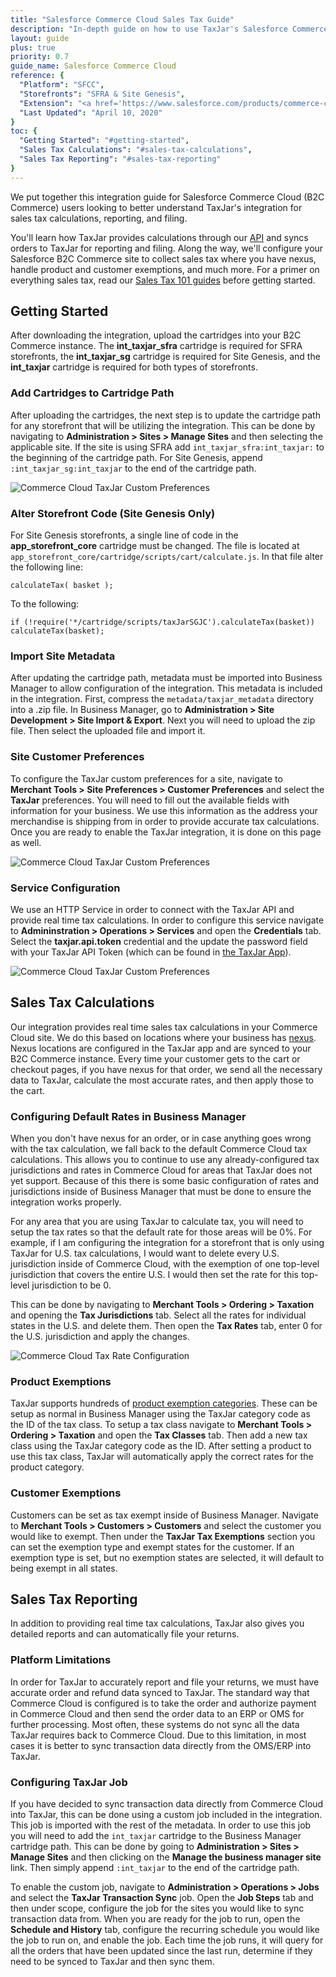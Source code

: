 ```yaml
---
title: "Salesforce Commerce Cloud Sales Tax Guide"
description: "In-depth guide on how to use TaxJar's Salesforce Commerce Cloud (B2C Commerce) integration."
layout: guide
plus: true
priority: 0.7
guide_name: Salesforce Commerce Cloud
reference: {
  "Platform": "SFCC",
  "Storefronts": "SFRA & Site Genesis",
  "Extension": "<a href='https://www.salesforce.com/products/commerce-cloud/partner-marketplace/partners/taxjar/'>Salesforce Marketplace</a>",
  "Last Updated": "April 10, 2020"
}
toc: {
  "Getting Started": "#getting-started",
  "Sales Tax Calculations": "#sales-tax-calculations",
  "Sales Tax Reporting": "#sales-tax-reporting"
}
---
```


We put together this integration guide for Salesforce Commerce Cloud (B2C Commerce) users looking to better understand TaxJar's integration for sales tax calculations, reporting, and filing.

You'll learn how TaxJar provides calculations through our [API](/api/) and syncs orders to TaxJar for reporting and filing. Along the way, we'll configure your Salesforce B2C Commerce site to collect sales tax where you have nexus, handle product and customer exemptions, and much more. For a primer on everything sales tax, read our [Sales Tax 101 guides](/learn-sales-tax/) before getting started.

## Getting Started

After downloading the integration, upload the cartridges into your B2C Commerce instance. The **int_taxjar_sfra** cartridge is required for SFRA storefronts, the **int_taxjar_sg** cartridge is required for Site Genesis, and the **int_taxjar** cartridge is required for both types of storefronts.

### Add Cartridges to Cartridge Path

After uploading the cartridges, the next step is to update the cartridge path for any storefront that will be utilizing the integration. This can be done by navigating to **Administration > Sites > Manage Sites** and then selecting the applicable site. If the site is using SFRA add `int_taxjar_sfra:int_taxjar:` to the beginning of the cartridge path. For Site Genesis, append `:int_taxjar_sg:int_taxjar` to the end of the cartridge path.

<img src="/images/guides/integrations/sfcc/sfra-cartridge-path.png" alt="Commerce Cloud TaxJar Custom Preferences"/>

### Alter Storefront Code (Site Genesis Only)

For Site Genesis storefronts, a single line of code in the **app_storefront_core** cartridge must be changed. The file is located at `app_storefront_core/cartridge/scripts/cart/calculate.js`. In that file alter the following line:

`calculateTax( basket );`

To the following:

`if (!require('*/cartridge/scripts/taxJarSGJC').calculateTax(basket)) calculateTax(basket);`

### Import Site Metadata

After updating the cartridge path, metadata must be imported into Business Manager to allow configuration of the integration. This metadata is included in the integration. First, compress the `metadata/taxjar_metadata` directory into a .zip file. In Business Manager, go to **Administration > Site Development > Site Import & Export**. Next you will need to upload the zip file. Then select the uploaded file and import it.

### Site Customer Preferences

To configure the TaxJar custom preferences for a site, navigate to **Merchant Tools > Site Preferences > Customer Preferences** and select the **TaxJar** preferences. You will need to fill out the available fields with information for your business. We use this information as the address your merchandise is shipping from in order to provide accurate tax calculations. Once you are ready to enable the TaxJar integration, it is done on this page as well.

<img src="/images/guides/integrations/sfcc/commerce-cloud-taxjar-custom-preferences.png" alt="Commerce Cloud TaxJar Custom Preferences"/>

### Service Configuration

We use an HTTP Service in order to connect with the TaxJar API and provide real time tax calculations. In order to configure this service navigate to **Admininstration > Operations > Services** and open the **Credentials** tab. Select the **taxjar.api.token** credential and the update the password field with your TaxJar API Token (which can be found in [the TaxJar App](https://app.taxjar.com/account#api-access)).

<img src="/images/guides/integrations/sfcc/commerce-cloud-service-credential.png" alt="Commerce Cloud TaxJar Custom Preferences"/>

## Sales Tax Calculations

Our integration provides real time sales tax calculations in your Commerce Cloud site. We do this based on locations where your business has [nexus](https://blog.taxjar.com/sales-tax-nexus-definition/). Nexus locations are configured in the TaxJar app and are synced to your B2C Commerce instance. Every time your customer gets to the cart or checkout pages, if you have nexus for that order, we send all the necessary data to TaxJar, calculate the most accurate rates, and then apply those to the cart.

### Configuring Default Rates in Business Manager

When you don't have nexus for an order, or in case anything goes wrong with the tax calculation, we fall back to the default Commerce Cloud tax calculations. This allows you to continue to use any already-configured tax jurisdictions and rates in Commerce Cloud for areas that TaxJar does not yet support. Because of this there is some basic configuration of rates and jurisdictions inside of Business Manager that must be done to ensure the integration works properly.

For any area that you are using TaxJar to calculate tax, you will need to setup the tax rates so that the default rate for those areas will be 0%. For example, if I am configuring the integration for a storefront that is only using TaxJar for U.S. tax calculations, I would want to delete every U.S. jurisdiction inside of Commerce Cloud, with the exemption of one top-level jurisdiction that covers the entire U.S. I would then set the rate for this top-level jurisdiction to be 0.

This can be done by navigating to **Merchant Tools > Ordering > Taxation** and opening the **Tax Jurisdictions** tab. Select all the rates for individual states in the U.S. and delete them. Then open the **Tax Rates** tab, enter 0 for the U.S. jurisdiction and apply the changes.

<img src="/images/guides/integrations/sfcc/configure-default-tax-rates.png" alt="Commerce Cloud Tax Rate Configuration"/>

### Product Exemptions

TaxJar supports hundreds of [product exemption categories](https://developers.taxjar.com/api/reference/#get-list-tax-categories). These can be setup as normal in Business Manager using the TaxJar category code as the ID of the tax class. To setup a tax class navigate to **Merchant Tools > Ordering > Taxation** and open the **Tax Classes** tab. Then add a new tax class using the TaxJar category code as the ID. After setting a product to use this tax class, TaxJar will automatically apply the correct rates for the product category.

### Customer Exemptions

Customers can be set as tax exempt inside of Business Manager. Navigate to **Merchant Tools > Customers > Customers** and select the customer you would like to exempt. Then under the **TaxJar Tax Exemptions** section you can set the exemption type and exempt states for the customer. If an exemption type is set, but no exemption states are selected, it will default to being exempt in all states.

## Sales Tax Reporting

In addition to providing real time tax calculations, TaxJar also gives you detailed reports and can automatically file your returns.

### Platform Limitations

In order for TaxJar to accurately report and file your returns, we must have accurate order and refund data synced to TaxJar. The standard way that Commerce Cloud is configured is to take the order and authorize payment in Commerce Cloud and then send the order data to an ERP or OMS for further processing. Most often, these systems do not sync all the data TaxJar requires back to Commerce Cloud. Due to this limitation, in most cases it is better to sync transaction data directly from the OMS/ERP into TaxJar.

### Configuring TaxJar Job

If you have decided to sync transaction data directly from Commerce Cloud into TaxJar, this can be done using a custom job included in the integration. This job is imported with the rest of the metadata. In order to use this job you will need to add the `int_taxjar` cartridge to the Business Manager cartridge path. This can be done by going to **Administration > Sites > Manage Sites** and then clicking on the **Manage the business manager site** link. Then simply append `:int_taxjar` to the end of the cartridge path.

To enable the custom job, navigate to **Administration > Operations > Jobs** and select the **TaxJar Transaction Sync** job. Open the **Job Steps** tab and then under scope, configure the job for the sites you would like to sync transaction data from. When you are ready for the job to run, open the **Schedule and History** tab, configure the recurring schedule you would like the job to run on, and enable the job. Each time the job runs, it will query for all the orders that have been updated since the last run, determine if they need to be synced to TaxJar and then sync them.
